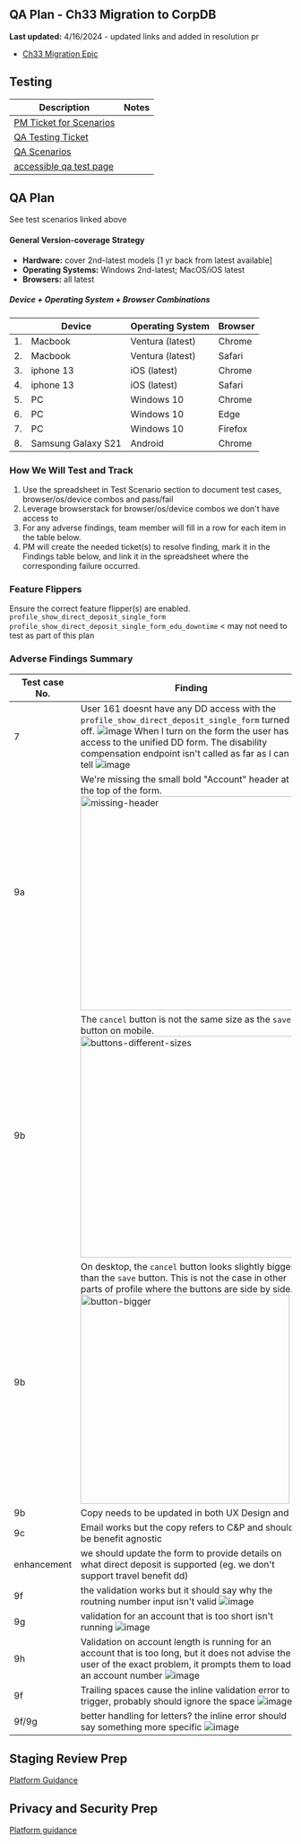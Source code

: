 

## QA Plan - Ch33 Migration to CorpDB
**Last updated:** 4/16/2024 - updated links and added in resolution pr

- [Ch33 Migration Epic](https://github.com/department-of-veterans-affairs/va.gov-team/issues/76202)

## Testing 

|Description| Notes |
|---|---|
| [PM Ticket for Scenarios ](https://github.com/department-of-veterans-affairs/va.gov-team/issues/77249)|  |
| [QA Testing Ticket](https://github.com/department-of-veterans-affairs/va.gov-team/issues/76720) |  |
| [QA Scenarios](https://docs.google.com/spreadsheets/d/1rOD8w0YNTlfbefVK7t2RsWoYK_ui1gTkVhCXlJE5VDg/edit#gid=0) | |
|[accessible qa test page](https://github.com/department-of-veterans-affairs/va.gov-team-sensitive/blob/master/products/identity-personalization/profile/direct_deposit/ch33-bdn-corpdb-migration/qa/direct-deposit-ch33-test-accounts.md) |  |


## QA Plan 
See test scenarios linked above 

#### General Version-coverage Strategy
- **Hardware:** cover 2nd-latest models [1 yr back from latest available]
- **Operating Systems:** Windows 2nd-latest; MacOS/iOS latest
- **Browsers:** all latest
  
##### Device + Operating System + Browser Combinations

|   |      Device        |  Operating System  | Browser  |
|---|--------------------|--------------------|----------|
|1. |      Macbook       |  Ventura (latest)  | Chrome   |
|2. |      Macbook       |  Ventura (latest)  | Safari   |
|3. |     iphone 13      |    iOS (latest)    | Chrome   |
|4. |     iphone 13      |    iOS (latest)    | Safari   |
|5. |         PC         |     Windows 10     | Chrome   |
|6. |         PC         |     Windows 10     | Edge     |
|7. |         PC         |     Windows 10     | Firefox  |
|8. | Samsung Galaxy S21 |      Android       | Chrome   |


### How We Will Test and Track
1. Use the spreadsheet in Test Scenario section to document test cases, browser/os/device combos and pass/fail
2. Leverage browserstack for browser/os/device combos we don't have access to
3. For any adverse findings, team member will fill in a row for each item in the table below. 
4. PM will create the needed ticket(s) to resolve finding, mark it in the Findings table below, and link it in the spreadsheet where the corresponding failure occurred.

### Feature Flippers 
Ensure the correct feature flipper(s) are enabled.
`profile_show_direct_deposit_single_form`
`profile_show_direct_deposit_single_form_edu_downtime` < may not need to test as part of this plan

### Adverse Findings Summary



| Test case No. |    Finding       | Device  | Operating System | Browser | Reporter | Resolution Ticket(s)| Status |
|---------------|------------------|---------|-----------------|---------|---------|---------------------|--------|
|7 | User 161 doesnt have any DD access with the `profile_show_direct_deposit_single_form` turned off. ![image](https://github.com/department-of-veterans-affairs/va.gov-team/assets/129431463/0970f635-9e05-49b1-8b8d-6c4eaf4d21de)  When I turn on the form the user has access to the unified DD form. The disability compensation endpoint isn't called as far as I can tell ![image](https://github.com/department-of-veterans-affairs/va.gov-team/assets/129431463/f596b9c8-662f-40f6-a5b5-edd62e689893)  |  PC  | Windows  | Chrome  | Travis | [PR 29174](https://github.com/department-of-veterans-affairs/vets-website/pull/29174)  | Completed | 
|9a | We're missing the small bold "Account" header at the top of the form. <img width="382" alt="missing-header" src="https://github.com/department-of-veterans-affairs/va.gov-team/assets/55992116/be1e7110-d7f0-4fd5-9dcc-7487ad94d137">  |  All  | All  | All  | Liz | TBD  | TBD | 
|9b | The `cancel` button is not the same size as the `save` button on mobile.  <img width="395" alt="buttons-different-sizes" src="https://github.com/department-of-veterans-affairs/va.gov-team/assets/55992116/d1d82a0a-5fc7-441d-9a6c-1b464f54b134"> |  Multiple  | Multiple  | Multiple  | Liz | TBD  | TBD | 
|9b | On desktop, the `cancel` button looks slightly bigger than the `save` button. This is not the case in other parts of profile where the buttons are side by side. <img width="373" alt="button-bigger" src="https://github.com/department-of-veterans-affairs/va.gov-team/assets/55992116/2f18c801-f2b6-442f-80fe-53f4380c79bf"> |  Macbook  | Mac  | Chrome  | Liz | TBD  | TBD | 
|9b | Copy needs to be updated in both UX Design and UI   |  PC  | Windows  | Chrome  | Travis | [PR 29174](https://github.com/department-of-veterans-affairs/vets-website/pull/29174)  | Completed | 
|9c | Email works but the copy refers to C&P and should be benefit agnostic |  PC  | Windows  | Chrome  | Travis | [PR 29174](https://github.com/department-of-veterans-affairs/vets-website/pull/29174)  | Completed |
|enhancement | we should update the form to provide details on what direct deposit is supported (eg. we don't support travel benefit dd) |  PC  | Windows  | Chrome  | Travis | TBD  |  |
|9f | the validation works but it should say why the routning number input isn't valid  ![image](https://github.com/department-of-veterans-affairs/va.gov-team/assets/129431463/925e21aa-3973-4012-8d0f-6dae3885ce5c) |  PC  | Windows  | Chrome  | Travis | [PR 29174](https://github.com/department-of-veterans-affairs/vets-website/pull/29174)  | Completed  |
|9g | validation for an account that is too short isn't running ![image](https://github.com/department-of-veterans-affairs/va.gov-team/assets/129431463/8c778252-3985-490d-bef9-a6221541451f)  |  PC  | Windows  | Chrome  | Travis | [PR 29174](https://github.com/department-of-veterans-affairs/vets-website/pull/29174)  |  Completed |
|9h | Validation on account length is running for an account that is too long, but it does not advise the user of the exact problem, it prompts them to load in an account number ![image](https://github.com/department-of-veterans-affairs/va.gov-team/assets/129431463/b479c2aa-a698-4998-8683-8d08846559d5)|  PC  | Windows  | Chrome  | Travis | [PR 29174](https://github.com/department-of-veterans-affairs/vets-website/pull/29174)  |Completed  |
|9f | Trailing spaces cause the inline validation error to trigger, probably should ignore the space ![image](https://github.com/department-of-veterans-affairs/va.gov-team/assets/129431463/160d855c-20bc-4c40-bf64-6e1e5c101e9a) |  PC  | Windows  | Chrome  | Travis |  |  |
|9f/9g | better handling for letters? the inline error should say something more specific ![image](https://github.com/department-of-veterans-affairs/va.gov-team/assets/129431463/5e9e06be-8764-4e14-92cd-34569f337f40) |  PC  | Windows  | Chrome  | Travis |  |  |











## Staging Review Prep 
[Platform Guidance](https://depo-platform-documentation.scrollhelp.site/collaboration-cycle/staging-review)

## Privacy and Security Prep 
[Platform guidance](https://depo-platform-documentation.scrollhelp.site/collaboration-cycle/privacy-security-infrastructure-readiness-review)

